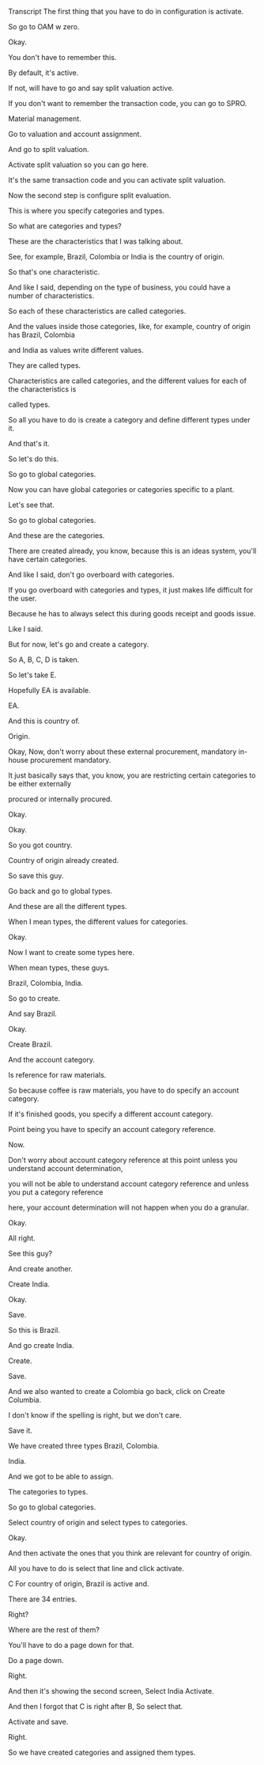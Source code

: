  
Transcript
The first thing that you have to do in configuration is activate.

So go to OAM w zero.

Okay.

You don't have to remember this.

By default, it's active.

If not, will have to go and say split valuation active.

If you don't want to remember the transaction code, you can go to SPRO.

Material management.

Go to valuation and account assignment.

And go to split valuation.

Activate split valuation so you can go here.

It's the same transaction code and you can activate split valuation.

Now the second step is configure split evaluation.

This is where you specify categories and types.

So what are categories and types?

These are the characteristics that I was talking about.

See, for example, Brazil, Colombia or India is the country of origin.

So that's one characteristic.

And like I said, depending on the type of business, you could have a number of characteristics.

So each of these characteristics are called categories.

And the values inside those categories, like, for example, country of origin has Brazil, Colombia

and India as values write different values.

They are called types.

Characteristics are called categories, and the different values for each of the characteristics is

called types.

So all you have to do is create a category and define different types under it.

And that's it.

So let's do this.

So go to global categories.

Now you can have global categories or categories specific to a plant.

Let's see that.

So go to global categories.

And these are the categories.

There are created already, you know, because this is an ideas system, you'll have certain categories.

And like I said, don't go overboard with categories.

If you go overboard with categories and types, it just makes life difficult for the user.

Because he has to always select this during goods receipt and goods issue.

Like I said.

But for now, let's go and create a category.

So A, B, C, D is taken.

So let's take E.

Hopefully EA is available.

EA.

And this is country of.

Origin.

Okay, Now, don't worry about these external procurement, mandatory in-house procurement mandatory.

It just basically says that, you know, you are restricting certain categories to be either externally

procured or internally procured.

Okay.

Okay.

So you got country.

Country of origin already created.

So save this guy.

Go back and go to global types.

And these are all the different types.

When I mean types, the different values for categories.

Okay.

Now I want to create some types here.

When mean types, these guys.

Brazil, Colombia, India.

So go to create.

And say Brazil.

Okay.

Create Brazil.

And the account category.

Is reference for raw materials.

So because coffee is raw materials, you have to do specify an account category.

If it's finished goods, you specify a different account category.

Point being you have to specify an account category reference.

Now.

Don't worry about account category reference at this point unless you understand account determination,

you will not be able to understand account category reference and unless you put a category reference

here, your account determination will not happen when you do a granular.

Okay.

All right.

See this guy?

And create another.

Create India.

Okay.

Save.

So this is Brazil.

And go create India.

Create.

Save.

And we also wanted to create a Colombia go back, click on Create Columbia.

I don't know if the spelling is right, but we don't care.

Save it.

We have created three types Brazil, Colombia.

India.

And we got to be able to assign.

The categories to types.

So go to global categories.

Select country of origin and select types to categories.

Okay.

And then activate the ones that you think are relevant for country of origin.

All you have to do is select that line and click activate.

C For country of origin, Brazil is active and.

There are 34 entries.

Right?

Where are the rest of them?

You'll have to do a page down for that.

Do a page down.

Right.

And then it's showing the second screen, Select India Activate.

And then I forgot that C is right after B, So select that.

Activate and save.

Right.

So we have created categories and assigned them types.


